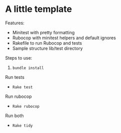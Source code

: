 # A little template

Features:
* Minitest with pretty formatting
* Rubocop with minitest helpers and default ignores
* Rakefile to run Rubocop and tests
* Sample structure lib/test directory

Steps to use:
1. ``` bundle install ```

Run tests
* ``` Rake test ```

Run rubocop
* ``` Rake rubocop ```

Run both
* ``` Rake tidy ```
